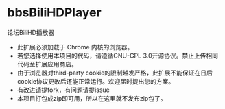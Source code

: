# bbsBiliHDPlayer
论坛BiliHD播放器

- 此扩展必须加载于 Chrome 内核的浏览器。
- 若您选择使用本项目的代码，请遵循GNU-GPL 3.0开源协议。禁止上传相同代码至扩展应用商店。
- 由于浏览器对third-party cookie的限制越发严格，此扩展不能保证在日后cookie协议更改后还能正常运行。欢迎届时提出您的方案。
- 有改进请提fork，有问题请提issue
- 本项目打包成zip即可用，所以在这里就不发布zip包了。
